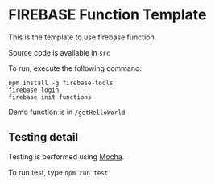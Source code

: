 # FIREBASE Function Template
This is the template to use firebase function.

Source code is available in ```src```

To run, execute the following command:
```
npm install -g firebase-tools
firebase login
firebase init functions
```

Demo function is in ```/getHelloWorld```

## Testing detail
Testing is performed using [Mocha](https://mochajs.org/).

To run test, type ```npm run test```